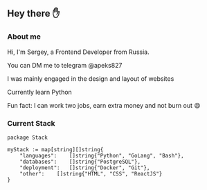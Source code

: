 ## Hey there ✋

### About me
Hi, I'm Sergey, a Frontend Developer from Russia.

You can DM me to telegram @apeks827 

I was mainly engaged in the design and layout of websites 

Currently learn Python 

Fun fact: I can work two jobs, earn extra money and not burn out 😄

### Current Stack
```
package Stack

myStack := map[string][]string{
	"languages": 	[]string{"Python", "GoLang", "Bash"},
	"databases": 	[]string{"PostgreSQL"},
	"deployment": 	[]string{"Docker", "Git"},
	"other": 	[]string{"HTML", "CSS", "ReactJS"}
}
``` 
